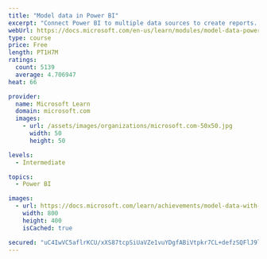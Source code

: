 ```yaml
---
title: "Model data in Power BI"
excerpt: "Connect Power BI to multiple data sources to create reports. Define the relationship between your data sources."
webUrl: https://docs.microsoft.com/en-us/learn/modules/model-data-power-bi/
type: course
price: Free
length: PT1H7M
ratings:
  count: 5139
  average: 4.706947
heat: 66

provider:
  name: Microsoft Learn
  domain: microsoft.com
  images:
    - url: /assets/images/organizations/microsoft.com-50x50.jpg
      width: 50
      height: 50

levels:
  - Intermediate

topics:
  - Power BI

images:
  - url: https://docs.microsoft.com/learn/achievements/model-data-with-power-bi-desktop-social.png
    width: 800
    height: 400
    isCached: true

secured: "uC4IwVC5aflrKCU/xXS87tcpSiUaVZe1vuYDgfABiVtpkr7CL+defzSQFlJ9lu1YIHRfRJWu92gnRy7EvqxN+Wp/aJ6YdnejiUzwXNtyfer2+tbZltb5DvQqb1Px4bS5ls3WFWUR4M9id/0Op3vOPT8lX1xK11mwhKHMz0WtYsaKzIZqOsYzPSsMTC4yqrCZ0FE8F2JxziqrMCvhoa2HXn1EeUEywRNdK4gByFwWb31JCiXbOHzFNSKWmIJ5L0LaJTn7vE7NOhyCF99oRR47wTzRH1E/wLmKt+Ud/NpEi2GRM01y6K5eILEOyj1fl2yrNqngdK4p9YUyY1ZUaKGFkI3tSwGsZSBp58CsSm/1Q2RjoKDaXE3YU0EYkRnr0k3fkEcC9nX0oyIUD/3xpSkprcCqWCAif9aUs7OFlhf2s7g=;AU2eoirSWraKooX/PA84HA=="
---
```


